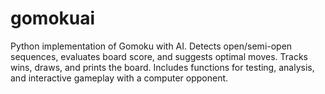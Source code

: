 # gomokuai
Python implementation of Gomoku with AI. Detects open/semi-open sequences, evaluates board score, and suggests optimal moves. Tracks wins, draws, and prints the board. Includes functions for testing, analysis, and interactive gameplay with a computer opponent.
